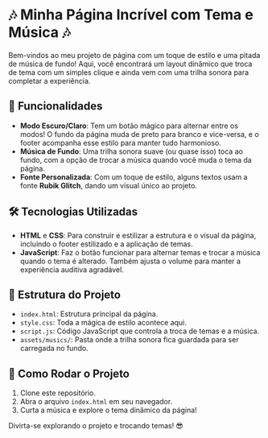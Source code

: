 # 🎶 Minha Página Incrível com Tema e Música 🎶

Bem-vindos ao meu projeto de página com um toque de estilo e uma pitada de música de fundo! Aqui, você encontrará um layout dinâmico que troca de tema com um simples clique e ainda vem com uma trilha sonora para completar a experiência.

## 🚀 Funcionalidades
- **Modo Escuro/Claro**: Tem um botão mágico para alternar entre os modos! O fundo da página muda de preto para branco e vice-versa, e o footer acompanha esse estilo para manter tudo harmonioso.
- **Música de Fundo**: Uma trilha sonora suave (ou quase isso) toca ao fundo, com a opção de trocar a música quando você muda o tema da página.
- **Fonte Personalizada**: Com um toque de estilo, alguns textos usam a fonte **Rubik Glitch**, dando um visual único ao projeto.

## 🛠️ Tecnologias Utilizadas
- **HTML** e **CSS**: Para construir e estilizar a estrutura e o visual da página, incluindo o footer estilizado e a aplicação de temas.
- **JavaScript**: Faz o botão funcionar para alternar temas e trocar a música quando o tema é alterado. Também ajusta o volume para manter a experiência auditiva agradável.

## 📂 Estrutura do Projeto
- `index.html`: Estrutura principal da página.
- `style.css`: Toda a mágica de estilo acontece aqui.
- `script.js`: Código JavaScript que controla a troca de temas e a música.
- `assets/musics/`: Pasta onde a trilha sonora fica guardada para ser carregada no fundo.

## 🎉 Como Rodar o Projeto
1. Clone este repositório.
2. Abra o arquivo `index.html` em seu navegador.
3. Curta a música e explore o tema dinâmico da página!

Divirta-se explorando o projeto e trocando temas! 😎
